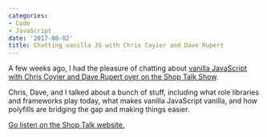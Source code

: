 ```yaml
---
categories:
- Code
- JavaScript
date: '2017-08-02'
title: Chatting vanilla JS with Chris Coyier and Dave Rupert
---
```


A few weeks ago, I had the pleasure of chatting about [vanilla JavaScript with Chris Coyier and Dave Rupert over on the Shop Talk Show](https://shoptalkshow.com/episodes/274-vanilla-js-chris-ferdinandi/).

Chris, Dave, and I talked about a bunch of stuff, including what role libraries and frameworks play today, what makes vanilla JavaScript vanilla, and how polyfills are bridging the gap and making things easier.

[Go listen on the Shop Talk website.](https://shoptalkshow.com/episodes/274-vanilla-js-chris-ferdinandi/)